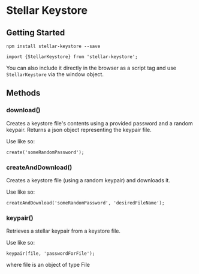 # Stellar Keystore

## Getting Started

```
npm install stellar-keystore --save
```

```
import {StellarKeystore} from 'stellar-keystore';
```

You can also include it directly in the browser as a script tag and use `StellarKeystore` via the window object.

## Methods

### download()
Creates a keystore file's contents using a provided password and a random keypair. Returns a json object representing the keypair file.

Use like so:
```
create('someRandomPassword');
```

### createAndDownload()
Creates a keystore file (using a random keypair) and downloads it.

Use like so:
```
createAndDownload('someRandomPassword', 'desiredFileName');
```

### keypair()
Retrieves a stellar keypair from a keystore file.

Use like so:
```
keypair(file, 'passwordForFile');
```
where file is an object of type File
